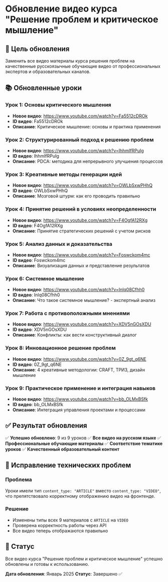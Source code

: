 # Обновление видео курса "Решение проблем и критическое мышление"

## 🎯 Цель обновления
Заменить все видео материалы курса решения проблем на качественные русскоязычные обучающие видео от профессиональных экспертов и образовательных каналов.

## 📚 Обновленные уроки

### Урок 1: Основы критического мышления
- **Новое видео**: https://www.youtube.com/watch?v=Fa5512cDROk
- **ID видео**: Fa5512cDROk
- **Описание**: Критическое мышление: основы и практика применения

### Урок 2: Структурированный подход к решению проблем
- **Новое видео**: https://www.youtube.com/watch?v=lhhmIfRPuIg
- **ID видео**: lhhmIfRPuIg
- **Описание**: PDCA: методика для непрерывного улучшения процессов

### Урок 3: Креативные методы генерации идей
- **Новое видео**: https://www.youtube.com/watch?v=OWLbSxwPHhQ
- **ID видео**: OWLbSxwPHhQ
- **Описание**: Мозговой штурм: как его проводить правильно

### Урок 4: Принятие решений в условиях неопределенности
- **Новое видео**: https://www.youtube.com/watch?v=F4OgfA12RXg
- **ID видео**: F4OgfA12RXg
- **Описание**: Принятие стратегических решений с учетом рисков

### Урок 5: Анализ данных и доказательства
- **Новое видео**: https://www.youtube.com/watch?v=Foswckom4mc
- **ID видео**: Foswckom4mc
- **Описание**: Визуализация данных и представление результатов

### Урок 6: Системное мышление
- **Новое видео**: https://www.youtube.com/watch?v=Inlq08Cfhh0
- **ID видео**: Inlq08Cfhh0
- **Описание**: Что такое системное мышление? - экспертный анализ

### Урок 7: Работа с противоположными мнениями
- **Новое видео**: https://www.youtube.com/watch?v=XDV5nGOsXDU
- **ID видео**: XDV5nGOsXDU
- **Описание**: Конфликты: как вести конструктивный диалог

### Урок 8: Инновационное решение проблем
- **Новое видео**: https://www.youtube.com/watch?v=0Z_9gt_q6NE
- **ID видео**: 0Z_9gt_q6NE
- **Описание**: 4 креативные методологии: CRAFT, ТРИЗ, дизайн мышление

### Урок 9: Практическое применение и интеграция навыков
- **Новое видео**: https://www.youtube.com/watch?v=bb_OLMxBSfk
- **ID видео**: bb_OLMxBSfk
- **Описание**: Интеграция управления проектами и процессами

## ✅ Результат обновления

✅ **Успешно обновлено**: 9 из 9 уроков
✅ **Все видео на русском языке**
✅ **Профессиональные обучающие материалы**
✅ **Соответствие тематике уроков**
✅ **Качественный образовательный контент**

## 🔧 Исправление технических проблем

### Проблема
Уроки имели тип `content_type: "ARTICLE"` вместо `content_type: "VIDEO"`, что препятствовало корректному отображению видео на фронтенде.

### Решение
- Изменены типы всех 9 материалов с `ARTICLE` на `VIDEO`
- Проверена корректность работы через API
- Все видео теперь отображаются правильно

## 🚀 Статус
Все видео курса "Решение проблем и критическое мышление" успешно обновлены и готовы к использованию.

**Дата обновления**: Январь 2025
**Статус**: Завершено ✅ 